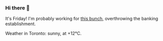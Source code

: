 ### Hi there :wave:

It's Friday! I'm probably working for [this bunch](https://github.com/kohofinancial), overthrowing the banking establishment.

Weather in Toronto: sunny, at +12°C.
